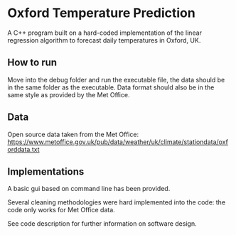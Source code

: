 # Oxford Temperature Prediction

A C++ program built on a hard-coded implementation of the linear regression algorithm to forecast daily temperatures in Oxford, UK.

## How to run
Move into the debug folder and run the executable file, the data should be in the same folder as the executable. Data format should also be in the same style as provided by the Met Office.

## Data
Open source data taken from the Met Office:
https://www.metoffice.gov.uk/pub/data/weather/uk/climate/stationdata/oxforddata.txt

## Implementations
A basic gui based on command line has been provided.

Several cleaning methodologies were hard implemented into the code: the code only works for Met Office data.

See code description for further information on software design.
